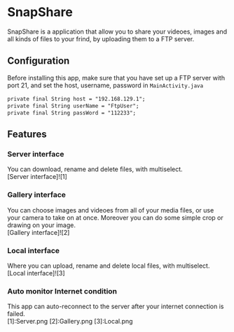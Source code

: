 # SnapShare
SnapShare is a application that allow you to share your videoes, images and all kinds of files to your frind, by uploading them to a FTP server. 

## Configuration
Before installing this app, make sure that you have set up a FTP server with port 21, and set the host, username, password in `MainActivity.java`

	private final String host = "192.168.129.1";
	private final String userName = "FtpUser";
	private final String passWord = "112233";

## Features
### Server interface
You can download, rename and delete files, with multiselect.       
[Server interface]![1]
### Gallery interface
You can choose images and videoes from all of your media files, or use your camera to take on at once. Moreover you can do some simple crop or drawing on your image.       
[Gallery interface]![2]
### Local interface
Where you can upload, rename and delete local files,  with multiselect.       
[Local interface]![3]
### Auto monitor Internet condition
This app can auto-reconnect to the server after your internet connection is failed.       
[1]:Server.png
[2]:Gallery.png
[3]:Local.png
